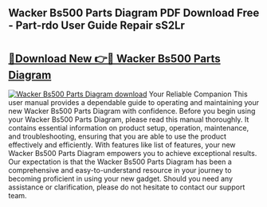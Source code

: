 ## Wacker Bs500 Parts Diagram PDF Download Free - Part-rdo User Guide Repair sS2Lr

# <h2><a href="http://dfnx77.blite.top/?on=Wacker+Bs500+Parts+Diagram">🔗Download New 👉🔴 Wacker Bs500 Parts Diagram</a></h2>

[![Wacker Bs500 Parts Diagram download](https://i.imgur.com/lujVjoI.png)](http://dfnx77.blite.top/?on=Wacker+Bs500+Parts+Diagram)
Your Reliable Companion This user manual provides a dependable guide to operating and maintaining your new Wacker Bs500 Parts Diagram with confidence. Before you begin using your Wacker Bs500 Parts Diagram, please read this manual thoroughly. It contains essential information on product setup, operation, maintenance, and troubleshooting, ensuring that you are able to use the product effectively and efficiently. With features like list of features, your new Wacker Bs500 Parts Diagram empowers you to achieve exceptional results. Our expectation is that the Wacker Bs500 Parts Diagram has been a comprehensive and easy-to-understand resource in your journey to becoming proficient in using your new gadget. Should you need any assistance or clarification, please do not hesitate to contact our support team.
